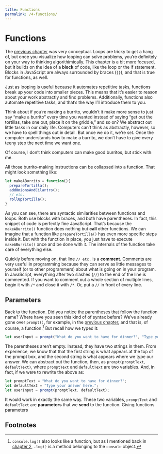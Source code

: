 ```yaml
---
title: Functions
permalink: /4-functions/
---
```


# Functions

The [previous chapter](/3-programming) was very conceptual. Loops are tricky
to get a hang of, but once you visualize how looping can solve problems,
you’re definitely on your way to thinking algorithimically. This chapter is a
bit more focused, but it builds on the idea of a **block** of code, like the
loop or the if statement. Blocks in JavaScript are always surrounded by braces
(`{}`), and that is true for functions, as well.

Just as looping is useful because it automates repetitive tasks, functions
break up your code into smaller pieces. This means that it’s easier to
reason about your work abstractly and find problems. Additionally, functions
also automate repetitive tasks, and that’s the way I’ll introduce them to you.

Think about if you’re making a burrito, wouldn’t it make more sense to just
say “make a burrito” every time you wanted instead of saying “get out the
tortillas, take one out, place it on the griddle,” and so on? We abstract out
little tasks in our daily life. Computers can’t think as abstractly, however,
so we have to spell things out in detail. But once we do it, we’re set. Once
the computer understands how to make a burrito, we don’t have to give every
teeny step the next time we want one.

Of course, I don’t think computers can make good burritos, but stick with me.

All those burrito-making instructions can be collapsed into a function. That
might look something like:

```javascript
let makeABurrito = function(){
  prepareTortilla();
  addOnionsAndCilantro();
  // etc.
  rollUpTortilla();
}
```

As you can see, there are syntactic similarities between functions and loops.
Both use blocks with braces, and both have parentheses. In fact, this snippet
of code is perfectly fine JavaScript. That’s because the `makeABurrito()`
function does nothing but **call** other functions. We can imagine that a
function like `prepareTortilla()` has even more specific steps inside it. But
with the function in place, you just have to execute `makeABurrito()` once and
be done with it. The internals of the function take care of everything else.

Quickly before moving on, that line `// etc.` is a **comment**. Comments are
very useful in programming because they can serve as little messages to
yourself (or to other programmers) about what is going on in your program.
In JavaScript, everything after two slashes (`//`) to the end of the line is
commented. If you want to comment out a whole section of multiple lines, begin
it with `/*` and close it with `/*`. Or, put a `//` in front of every line.

## Parameters

Back to the function. Did you notice the parentheses that follow the function
name? Where have you seen this kind of of syntax before? We’ve already gone
over `prompt()`, for example, in the [previous chapter](/3-programming/), and
that is, of course, a function.[^console] But recall how we typed it:

```javascript
let userInput = prompt("What do you want to have for dinner?", "Type your answer here.");
```

The parentheses aren’t empty. Instead, they have two strings in them. From
experience, we know that that the first string is what appears at the top of
the prompt box, and the second string is what appears where we type our
answer. We can abstract out the function, then, as `prompt(promptText,
defaultText)`, where `promptText` and `defaultText` are two variables. And, in
fact, if we were to rewrite the above as:


```javascript
let promptText = "What do you want to have for dinner?";
let defaultText = "Type your answer here.";
let userInput = prompt(promptText, defaultText);
```

It would work in exactly the same way. These two variables, `promptText` and
`defaultText` are **parameters** that we **send** to the function. Giving
functions parameters 

## Footnotes

[^console]: `console.log()` also looks like a function, but as I mentioned back in [chapter 2](2-calculator/#fn:consolelog), `.log()` is a method belonging to the `console` object. 
